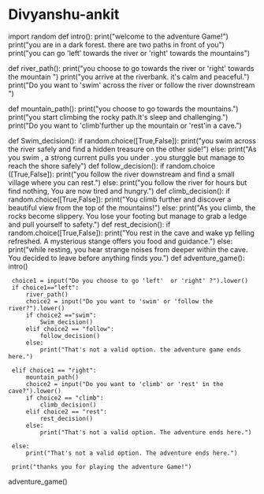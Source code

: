 # Divyanshu-ankit
import random
def intro():
    print("welcome to the adventure Game!")
    print("you are in a dark forest. there are two paths in front of you")
    print("you can go 'left' towards the river or 'right' towards the mountains")

def river_path():
    print("you choose to go towards the river or 'right' towards the mountain ")
    print("you arrive at the riverbank. it's calm and peaceful.")
    print("Do you want to 'swim' across the river or follow the river downstream ")

def mountain_path():
    print("you choose to go towards the mountains.")
    print("you start climbing the rocky path.It's sleep and challenging.")
    print("Do you want to 'climb'further up the mountain or 'rest'in a cave.")

def Swim_decision():
    if random.choice([True,False]):
        print("you swim across the river safely and find a hidden treasure on the other side!")
    else:
        print("As you swim , a strong current  pulls you under .  you sturggle but manage to reach the shore safely")
def follow_decision():
    if random.choice ([True,False]):
        print("you follow the river downstream and find a small village where you can rest.")
    else:
        print("you follow the river for hours but find nothing, You are now tired and hungry.")
def climb_decision():
    if random.choice([True,False]):
        print("You climb further and discover a beautiful view from the top of the mountains!")
    else:
        print("As you climb, the rocks become slippery. You lose your footing but manage  to grab a ledge and pull yourself to safety.")
def rest_decision():
    if random.choice([True,False]):
        print("You rest in the cave and wake yp felling refreshed. A mysterious stange offers you food and guidance.")
    else:
        print("while resting,  you hear strange noises from deeper within the cave. You decided to leave  before anything finds you.")
def adventure_game():
     intro()

     choice1 = input("Do you choose to go 'left'  or 'right' ?").lower()
     if choice1=="left":
         river_path()
         choice2 = input("Do you want to 'swim' or 'follow the river?").lower()
         if choice2 =="swim":
             Swim_decision()
         elif choice2 == "follow":
             follow_decision()
         else:
             print("That's not a valid option. the adventure game ends here.")

     elif choice1 == "right":
         mountain_path()
         choice2 = input("Do you want to 'climb' or 'rest' in the cave?").lower()
         if choice2 == "climb":
             climb_decision()
         elif choice2 == "rest":
             rest_decision()
         else:
             print("That's not a valid option. The adventure ends here.")

     else:
         print("That's not a valid option. The adventure ends here.")
        
     print("thanks you for playing the adventure Game!")

        
adventure_game()
